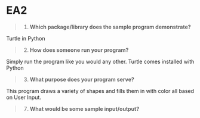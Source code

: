 # EA2

> 1. **Which package/library does the sample program demonstrate?**

Turtle in Python
 
> 2. **How does someone run your program?**

Simply run the program like you would any other. Turtle comes installed with Python

> 3. **What purpose does your program serve?**

This program draws a variety of shapes and fills them in with color all based on User Input.

> 7. **What would be some sample input/output?**
